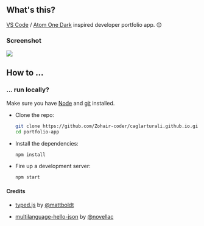 ## What's this?

[VS Code](https://code.visualstudio.com/) / [Atom One Dark](https://marketplace.visualstudio.com/items?itemName=akamud.vscode-theme-onedark) inspired developer portfolio app. :blush:

### Screenshot

![]([https://ibb.co/Qcd3vMY])

## How to ...

### ... run locally?

Make sure you have [Node](https://nodejs.org/en/) and [git](https://git-scm.com/) installed.

- Clone the repo:

  ```bash
  git clone https://github.com/Zohair-coder/caglarturali.github.io.git portfolio-app
  cd portfolio-app
  ```

- Install the dependencies:

  ```bash
  npm install
  ```

- Fire up a development server:

  ```bash
  npm start
  ```

#### Credits

- [typed.js](https://github.com/mattboldt/typed.js/) by [@mattboldt](https://github.com/mattboldt)

- [multilanguage-hello-json](https://github.com/novellac/multilanguage-hello-json) by [@novellac](https://github.com/novellac)
